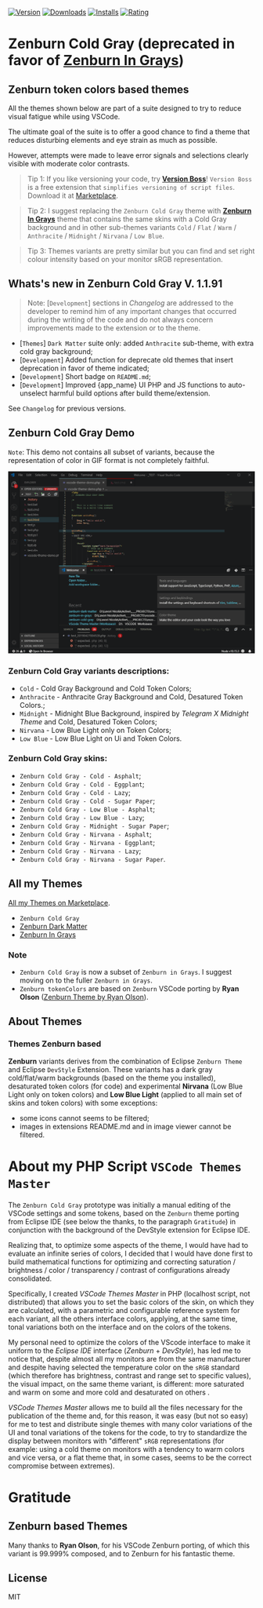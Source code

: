 [![Version](https://vsmarketplacebadge.apphb.com/version-short/nicola-granata.zenburn-cold-gray.svg)](https://marketplace.visualstudio.com/items?itemName=nicola-granata.zenburn-cold-gray)&nbsp;[![Downloads](https://vsmarketplacebadge.apphb.com/downloads-short/nicola-granata.zenburn-cold-gray.svg)](https://marketplace.visualstudio.com/items?itemName=nicola-granata.zenburn-cold-gray)&nbsp;[![Installs](https://vsmarketplacebadge.apphb.com/installs-short/nicola-granata.zenburn-cold-gray.svg)](https://marketplace.visualstudio.com/items?itemName=nicola-granata.zenburn-cold-gray)&nbsp;[![Rating](https://vsmarketplacebadge.apphb.com/rating-short/nicola-granata.zenburn-cold-gray.svg)](https://marketplace.visualstudio.com/items?itemName=nicola-granata.zenburn-cold-gray)&nbsp;

# Zenburn Cold Gray (deprecated in favor of [Zenburn In Grays](https://marketplace.visualstudio.com/items?itemName=nicola-granata.zenburn-in-grays))

## **Zenburn** token colors based themes

All the themes shown below are part of a suite designed to try to reduce visual fatigue while using VSCode.

The ultimate goal of the suite is to offer a good chance to find a theme that reduces disturbing elements and eye strain as much as possible.

However, attempts were made to leave error signals and selections clearly visible with moderate color contrasts.

> Tip 1: If you like versioning your code, try [**Version Boss**](https://marketplace.visualstudio.com/items?itemName=nicola-granata.version-boss)! `Version Boss` is a free extension that `simplifies versioning of script files`. Download it at [Marketplace](https://marketplace.visualstudio.com/items?itemName=nicola-granata.version-boss).

> Tip 2: I suggest replacing the `Zenburn Cold Gray` theme with [**Zenburn In Grays**](https://marketplace.visualstudio.com/items?itemName=nicola-granata.zenburn-in-grays) theme that contains the same skins with a Cold Gray background and in other sub-themes variants `Cold` / `Flat` / `Warm` / `Anthracite` / `Midnight` / `Nirvana` / `Low Blue`.

> Tip 3: Themes variants are pretty similar but you can find and set right colour intensity based on your monitor sRGB representation.


## Whats's new in Zenburn Cold Gray V. 1.1.91

> Note: [`Development`] sections in *Changelog* are addressed to the developer to remind him of any important changes that occurred during the writing of the code and do not always concern improvements made to the extension or to the theme.

- [`Themes`] `Dark Matter` suite only: added `Anthracite` sub-theme, with extra cold gray background;
- [`Development`] Added function for deprecate old themes that insert deprecation in favor of theme indicated;
- [`Development`] Short badge on `README.md`;
- [`Development`] Improved {app_name} UI PHP and JS functions to auto-unselect harmful build options after build theme/extension.


See `Changelog` for previous versions.

## Zenburn Cold Gray Demo

`Note`: This demo not contains all subset of variants, because the representation of color in GIF format is not completely faithful.

![Zenburn Cold Gray Demo](./_gfx/zenburn-cold-gray-demo.gif)

### **Zenburn Cold Gray** variants descriptions:

- `Cold` - Cold Gray Background and Cold Token Colors;
- `Anthracite` - Anthracite Gray Background and Cold, Desatured Token Colors.;
- `Midnight` - Midnight Blue Background, inspired by *Telegram X Midnight Theme* and Cold, Desatured Token Colors;
- `Nirvana` - Low Blue Light only on Token Colors;
- `Low Blue` - Low Blue Light on Ui and Token Colors.


### **Zenburn Cold Gray** skins:

- `Zenburn Cold Gray - Cold - Asphalt`;
- `Zenburn Cold Gray - Cold - Eggplant`;
- `Zenburn Cold Gray - Cold - Lazy`;
- `Zenburn Cold Gray - Cold - Sugar Paper`;
- `Zenburn Cold Gray - Low Blue - Asphalt`;
- `Zenburn Cold Gray - Low Blue - Lazy`;
- `Zenburn Cold Gray - Midnight - Sugar Paper`;
- `Zenburn Cold Gray - Nirvana - Asphalt`;
- `Zenburn Cold Gray - Nirvana - Eggplant`;
- `Zenburn Cold Gray - Nirvana - Lazy`;
- `Zenburn Cold Gray - Nirvana - Sugar Paper`.


## All my Themes

[All my Themes on Marketplace](https://marketplace.visualstudio.com/search?term=publisher%3A%22Nicola%20Granata%22&target=VSCode&category=Themes&sortBy=Relevance).

- `Zenburn Cold Gray`
- [Zenburn Dark Matter](https://marketplace.visualstudio.com/items?itemName=nicola-granata.zenburn-dark-matter)
- [Zenburn In Grays](https://marketplace.visualstudio.com/items?itemName=nicola-granata.zenburn-in-grays)


### Note

- `Zenburn Cold Gray` is now a subset of `Zenburn in Grays`. I suggest moving on to the fuller `Zenburn in Grays`.
- `Zenburn tokenColors` are based on `Zenburn` VSCode porting by **Ryan Olson** ([Zenburn Theme by Ryan Olson](https://marketplace.visualstudio.com/items?itemName=ryanolsonx.zenburn)).

## About Themes

### Themes **Zenburn** based

**Zenburn** variants derives from the combination of Eclipse `Zenburn Theme` and Eclipse `DevStyle` Extension.
These variants has a dark gray cold/flat/warm backgrounds (based on the theme you installed), desaturated token colors (for code) and experimental **Nirvana** (Low Blue Light only on token colors) and **Low Blue Light** (applied to all main set of skins and token colors) with some exceptions:

- some icons cannot seems to be filtered;
- images in extensions README.md and in image viewer cannot be filtered.

# About my PHP Script `VSCode Themes Master`

The `Zenburn Cold Gray` prototype was initially a manual editing of the VSCode settings and some tokens, based on the `Zenburn` theme porting from Eclipse IDE (see below the thanks, to the paragraph `Gratitude`) in conjunction with the background of the DevStyle extension for Eclipse IDE.

Realizing that, to optimize some aspects of the theme, I would have had to evaluate an infinite series of colors, I decided that I would have done first to build mathematical functions for optimizing and correcting saturation / brightness / color / transparency / contrast of configurations already consolidated.

Specifically, I created _VSCode Themes Master_ in PHP (localhost script, not distributed) that allows you to set the basic colors of the skin, on which they are calculated, with a parametric and configurable reference system for each variant, all the others interface colors, applying, at the same time, tonal variations both on the interface and on the colors of the tokens.

My personal need to optimize the colors of the VScode interface to make it uniform to the _Eclipse IDE_ interface (_Zenburn_ + _DevStyle_), has led me to notice that, despite almost all my monitors are from the same manufacturer and despite having selected the temperature color on the `sRGB` standard (which therefore has brightness, contrast and range set to specific values), the visual impact, on the same theme variant, is different: more saturated and warm on some and more cold and desaturated on others .

_VSCode Themes Master_ allows me to build all the files necessary for the publication of the theme and, for this reason, it was easy (but not so easy) for me to test and distribute single themes with many color variations of the UI and tonal variations of the tokens for the code, to try to standardize the display between monitors with "different" `sRGB` representations (for example: using a cold theme on monitors with a tendency to warm colors and vice versa, or a flat theme that, in some cases, seems to be the correct compromise between extremes).

# Gratitude

## Zenburn based Themes

Many thanks to **Ryan Olson**, for his VSCode Zenburn porting, of which this variant is 99.999% composed, and to Zenburn for his fantastic theme.

## License

MIT

